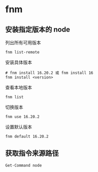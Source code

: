 # fnm

## 安装指定版本的 node

列出所有可用版本

```pwsh
fnm list-remote
```

安装具体版本

```pwsh
# fnm install 16.20.2 或 fnm install 16
fnm install <version>
```

查看本地版本

```pwsh
fnm list
```

切换版本

```pwsh
fnm use 16.20.2
```

设置默认版本

```pwsh
fnm default 16.20.2
```

## 获取指令来源路径

```pwsh
Get-Command node
```
